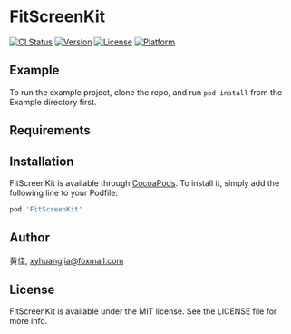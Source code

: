 # FitScreenKit

[![CI Status](http://img.shields.io/travis/黄佳/FitScreenKit.svg?style=flat)](https://travis-ci.org/黄佳/FitScreenKit)
[![Version](https://img.shields.io/cocoapods/v/FitScreenKit.svg?style=flat)](http://cocoapods.org/pods/FitScreenKit)
[![License](https://img.shields.io/cocoapods/l/FitScreenKit.svg?style=flat)](http://cocoapods.org/pods/FitScreenKit)
[![Platform](https://img.shields.io/cocoapods/p/FitScreenKit.svg?style=flat)](http://cocoapods.org/pods/FitScreenKit)

## Example

To run the example project, clone the repo, and run `pod install` from the Example directory first.

## Requirements

## Installation

FitScreenKit is available through [CocoaPods](http://cocoapods.org). To install
it, simply add the following line to your Podfile:

```ruby
pod 'FitScreenKit'
```

## Author

黄佳, xyhuangjia@foxmail.com

## License

FitScreenKit is available under the MIT license. See the LICENSE file for more info.
